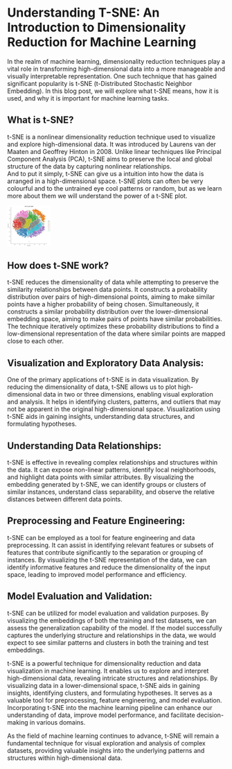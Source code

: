 # Understanding T-SNE: An Introduction to Dimensionality Reduction for Machine Learning

In the realm of machine learning, dimensionality reduction techniques play a vital role in transforming high-dimensional data into a more manageable and visually interpretable representation. 
One such technique that has gained significant popularity is t-SNE (t-Distributed Stochastic Neighbor Embedding). 
In this blog post, we will explore what t-SNE means, how it is used, and why it is important for machine learning tasks.

## What is t-SNE?
t-SNE is a nonlinear dimensionality reduction technique used to visualize and explore high-dimensional data. 
It was introduced by Laurens van der Maaten and Geoffrey Hinton in 2008. 
Unlike linear techniques like Principal Component Analysis (PCA), t-SNE aims to preserve the local and global structure of the data by capturing nonlinear relationships.<br>
And to put it simply, t-SNE can give us a intuition into how the data is arranged in a high-dimensional space. t-SNE plots can often be very colourful and to the untrained eye cool patterns or random, but as we learn more about them we will understand the power of a t-SNE plot.

<img
  src="/images/t-sne.png"
  style="display: inline-block; margin: 0 auto; max-width: 100px">

## How does t-SNE work?
t-SNE reduces the dimensionality of data while attempting to preserve the similarity relationships between data points. 
It constructs a probability distribution over pairs of high-dimensional points, aiming to make similar points have a higher probability of being chosen. 
Simultaneously, it constructs a similar probability distribution over the lower-dimensional embedding space, aiming to make pairs of points have similar probabilities. 
The technique iteratively optimizes these probability distributions to find a low-dimensional representation of the data where similar points are mapped close to each other.

## Visualization and Exploratory Data Analysis:
One of the primary applications of t-SNE is in data visualization. By reducing the dimensionality of data, t-SNE allows us to plot high-dimensional data in two or three dimensions, enabling visual exploration and analysis. 
It helps in identifying clusters, patterns, and outliers that may not be apparent in the original high-dimensional space. 
Visualization using t-SNE aids in gaining insights, understanding data structures, and formulating hypotheses.

## Understanding Data Relationships:
t-SNE is effective in revealing complex relationships and structures within the data. It can expose non-linear patterns, identify local neighborhoods, and highlight data points with similar attributes. 
By visualizing the embedding generated by t-SNE, we can identify groups or clusters of similar instances, understand class separability, and observe the relative distances between different data points.

## Preprocessing and Feature Engineering:
t-SNE can be employed as a tool for feature engineering and data preprocessing. It can assist in identifying relevant features or subsets of features that contribute significantly to the separation or grouping of instances. 
By visualizing the t-SNE representation of the data, we can identify informative features and reduce the dimensionality of the input space, leading to improved model performance and efficiency.

## Model Evaluation and Validation:
t-SNE can be utilized for model evaluation and validation purposes. By visualizing the embeddings of both the training and test datasets, we can assess the generalization capability of the model. 
If the model successfully captures the underlying structure and relationships in the data, we would expect to see similar patterns and clusters in both the training and test embeddings.

t-SNE is a powerful technique for dimensionality reduction and data visualization in machine learning. 
It enables us to explore and interpret high-dimensional data, revealing intricate structures and relationships. By visualizing data in a lower-dimensional space, t-SNE aids in gaining insights, identifying clusters, and formulating hypotheses. 
It serves as a valuable tool for preprocessing, feature engineering, and model evaluation. Incorporating t-SNE into the machine learning pipeline can enhance our understanding of data, improve model performance, and facilitate decision-making in various domains.

As the field of machine learning continues to advance, t-SNE will remain a fundamental technique for visual exploration and analysis of complex datasets, providing valuable insights into the underlying patterns and structures within high-dimensional data.
